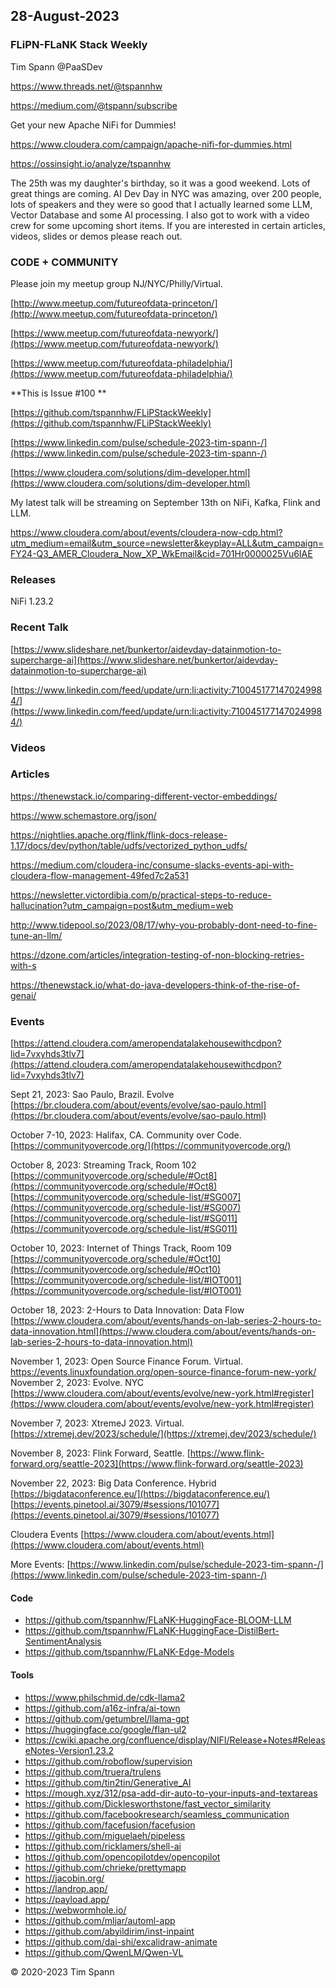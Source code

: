 ## 28-August-2023

### FLiPN-FLaNK Stack Weekly

Tim Spann @PaaSDev

https://www.threads.net/@tspannhw

https://medium.com/@tspann/subscribe

Get your new Apache NiFi for Dummies!

https://www.cloudera.com/campaign/apache-nifi-for-dummies.html

https://ossinsight.io/analyze/tspannhw

The 25th was my daughter's birthday, so it was a good weekend.   Lots of great things are coming.  AI Dev Day in NYC was amazing, over 200 people, lots of speakers and they were so good that I actually learned some LLM, Vector Database and some AI processing.   I also got to work with a video crew for some upcoming short items.   If you are interested in certain articles, videos, slides or demos please reach out.


### CODE + COMMUNITY

Please join my meetup group NJ/NYC/Philly/Virtual. 

[http://www.meetup.com/futureofdata-princeton/](http://www.meetup.com/futureofdata-princeton/)

[https://www.meetup.com/futureofdata-newyork/](https://www.meetup.com/futureofdata-newyork/)

[https://www.meetup.com/futureofdata-philadelphia/](https://www.meetup.com/futureofdata-philadelphia/)


**This is Issue #100 **

[https://github.com/tspannhw/FLiPStackWeekly](https://github.com/tspannhw/FLiPStackWeekly)

[https://www.linkedin.com/pulse/schedule-2023-tim-spann-/](https://www.linkedin.com/pulse/schedule-2023-tim-spann-/)

[https://www.cloudera.com/solutions/dim-developer.html](https://www.cloudera.com/solutions/dim-developer.html)


My latest talk will be streaming on September 13th on NiFi, Kafka, Flink and LLM.

https://www.cloudera.com/about/events/cloudera-now-cdp.html?utm_medium=email&utm_source=newsletter&keyplay=ALL&utm_campaign=FY24-Q3_AMER_Cloudera_Now_XP_WkEmail&cid=701Hr0000025Vu6IAE

### Releases

NiFi 1.23.2

### Recent Talk

[https://www.slideshare.net/bunkertor/aidevday-datainmotion-to-supercharge-ai](https://www.slideshare.net/bunkertor/aidevday-datainmotion-to-supercharge-ai)

[https://www.linkedin.com/feed/update/urn:li:activity:7100451771470249984/](https://www.linkedin.com/feed/update/urn:li:activity:7100451771470249984/)

### Videos




### Articles


https://thenewstack.io/comparing-different-vector-embeddings/

https://www.schemastore.org/json/

https://nightlies.apache.org/flink/flink-docs-release-1.17/docs/dev/python/table/udfs/vectorized_python_udfs/

https://medium.com/cloudera-inc/consume-slacks-events-api-with-cloudera-flow-management-49fed7c2a531

https://newsletter.victordibia.com/p/practical-steps-to-reduce-hallucination?utm_campaign=post&utm_medium=web

http://www.tidepool.so/2023/08/17/why-you-probably-dont-need-to-fine-tune-an-llm/

https://dzone.com/articles/integration-testing-of-non-blocking-retries-with-s

https://thenewstack.io/what-do-java-developers-think-of-the-rise-of-genai/



### Events

[https://attend.cloudera.com/ameropendatalakehousewithcdpon?lid=7vxyhds3tlv7](https://attend.cloudera.com/ameropendatalakehousewithcdpon?lid=7vxyhds3tlv7)


Sept 21, 2023:  Sao Paulo, Brazil.   Evolve
[https://br.cloudera.com/about/events/evolve/sao-paulo.html](https://br.cloudera.com/about/events/evolve/sao-paulo.html)

October 7-10, 2023:  Halifax, CA.   Community over Code.
[https://communityovercode.org/](https://communityovercode.org/)

October 8, 2023:  Streaming Track, Room 102
[https://communityovercode.org/schedule/#Oct8](https://communityovercode.org/schedule/#Oct8)
[https://communityovercode.org/schedule-list/#SG007](https://communityovercode.org/schedule-list/#SG007)
[https://communityovercode.org/schedule-list/#SG011](https://communityovercode.org/schedule-list/#SG011)

October 10, 2023:  Internet of Things Track, Room 109
[https://communityovercode.org/schedule/#Oct10](https://communityovercode.org/schedule/#Oct10)
[https://communityovercode.org/schedule-list/#IOT001](https://communityovercode.org/schedule-list/#IOT001)

October 18, 2023:  2-Hours to Data Innovation:   Data Flow
[https://www.cloudera.com/about/events/hands-on-lab-series-2-hours-to-data-innovation.html](https://www.cloudera.com/about/events/hands-on-lab-series-2-hours-to-data-innovation.html)

November 1, 2023: Open Source Finance Forum.  Virtual.
[https://events.linuxfoundation.org/open-source-finance-forum-new-york/
](https://events.linuxfoundation.org/open-source-finance-forum-new-york/
)
November 2, 2023:  Evolve. NYC
[https://www.cloudera.com/about/events/evolve/new-york.html#register](https://www.cloudera.com/about/events/evolve/new-york.html#register)

November 7, 2023: XtremeJ 2023. Virtual.
[https://xtremej.dev/2023/schedule/](https://xtremej.dev/2023/schedule/)

November 8, 2023: Flink Forward, Seattle.
[https://www.flink-forward.org/seattle-2023](https://www.flink-forward.org/seattle-2023)

November 22, 2023: Big Data Conference.   Hybrid  
[https://bigdataconference.eu/](https://bigdataconference.eu/)
[https://events.pinetool.ai/3079/#sessions/101077](https://events.pinetool.ai/3079/#sessions/101077)

Cloudera Events
[https://www.cloudera.com/about/events.html](https://www.cloudera.com/about/events.html)

More Events:
[https://www.linkedin.com/pulse/schedule-2023-tim-spann-/](https://www.linkedin.com/pulse/schedule-2023-tim-spann-/)


#### Code

* https://github.com/tspannhw/FLaNK-HuggingFace-BLOOM-LLM
* https://github.com/tspannhw/FLaNK-HuggingFace-DistilBert-SentimentAnalysis
* https://github.com/tspannhw/FLaNK-Edge-Models
  
#### Tools

*  https://www.philschmid.de/cdk-llama2
*  https://github.com/a16z-infra/ai-town
*  https://github.com/getumbrel/llama-gpt
*  https://huggingface.co/google/flan-ul2
*  https://cwiki.apache.org/confluence/display/NIFI/Release+Notes#ReleaseNotes-Version1.23.2
*  https://github.com/roboflow/supervision
*  https://github.com/truera/trulens
*  https://github.com/tin2tin/Generative_AI
*  https://mough.xyz/312/psa-add-dir-auto-to-your-inputs-and-textareas
*  https://github.com/Dicklesworthstone/fast_vector_similarity
*  https://github.com/facebookresearch/seamless_communication
*  https://github.com/facefusion/facefusion
*  https://github.com/miguelaeh/pipeless
*  https://github.com/ricklamers/shell-ai
*  https://github.com/opencopilotdev/opencopilot
*  https://github.com/chrieke/prettymapp
*  https://jacobin.org/
*  https://landrop.app/
*  https://payload.app/
*  https://webwormhole.io/
*  https://github.com/mljar/automl-app
*  https://github.com/abyildirim/inst-inpaint
*  https://github.com/dai-shi/excalidraw-animate
*  https://github.com/QwenLM/Qwen-VL


&copy; 2020-2023 Tim Spann
